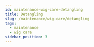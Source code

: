 ```yaml
---
id: maintenance-wig-care-detangling
title: Detangling
slug: /maintenance/wig-care/detangling
tags:
  - maintenance
  - wig care
sidebar_position: 3
---
```

